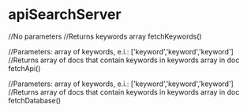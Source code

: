 # apiSearchServer

//No parameters
//Returns keywords array
fetchKeywords()

//Parameters: array of keywords, e.i.: ['keyword','keyword','keyword']
//Returns array of docs that contain keywords in keywords array in doc
fetchApi()

//Parameters: array of keywords, e.i.: ['keyword','keyword','keyword']
//Returns array of docs that contain keywords in keywords array in doc
fetchDatabase()
